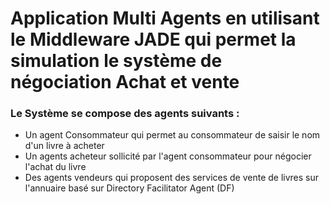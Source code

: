 #  Application Multi Agents en utilisant le Middleware JADE qui permet la simulation le système de négociation Achat et vente

###  Le Système se compose des agents suivants :
* Un agent Consommateur qui permet au consommateur de saisir le nom d'un livre à acheter
* Un agents acheteur sollicité par l'agent consommateur pour négocier l'achat du livre
* Des agents vendeurs qui proposent des services de vente de livres sur l'annuaire basé sur Directory Facilitator Agent (DF)
